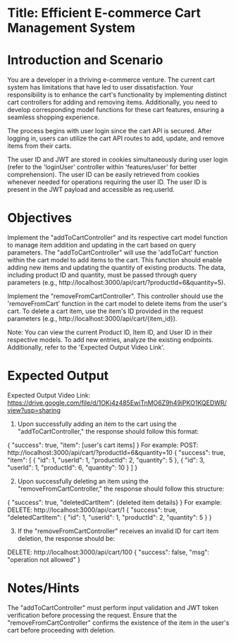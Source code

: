 # Title: Efficient E-commerce Cart Management System

# Introduction and Scenario

You are a developer in a thriving e-commerce venture. The current cart system has limitations that have led to user dissatisfaction. Your responsibility is to enhance the cart's functionality by implementing distinct cart controllers for adding and removing items. Additionally, you need to develop corresponding model functions for these cart features, ensuring a seamless shopping experience.

The process begins with user login since the cart API is secured. After logging in, users can utilize the cart API routes to add, update, and remove items from their carts.

The user ID and JWT are stored in cookies simultaneously during user login (refer to the 'loginUser' controller within 'features/user' for better comprehension). The user ID can be easily retrieved from cookies whenever needed for operations requiring the user ID. The user ID is present in the JWT payload and accessible as req.userId.

# Objectives

Implement the "addToCartController" and its respective cart model function to manage item addition and updating in the cart based on query parameters. The "addToCartController" will use the 'addToCart' function within the cart model to add items to the cart. This function should enable adding new items and updating the quantity of existing products. The data, including product ID and quantity, must be passed through query parameters (e.g., http://localhost:3000/api/cart/?productId=6&quantity=5).

Implement the "removeFromCartController". This controller should use the 'removeFromCart' function in the cart model to delete items from the user's cart. To delete a cart item, use the item's ID provided in the request parameters (e.g., http://localhost:3000/api/cart/{item_id}).

Note:
You can view the current Product ID, Item ID, and User ID in their respective models. To add new entries, analyze the existing endpoints. Additionally, refer to the 'Expected Output Video Link'.

# Expected Output

Expected Output Video Link:
https://drive.google.com/file/d/1OKi4z485EwiTnMO6Z9h49iPKO1KQEDWR/view?usp=sharing

1. Upon successfully adding an item to the cart using the "addToCartController," the response should follow this format:

{
"success": true,
"item": [user's cart items]
}
For example:
POST: http://localhost:3000/api/cart/?productId=6&quantity=10
{
"success": true,
"item": [
{
"id": 1,
"userId": 1,
"productId": 2,
"quantity": 5
},
{
"id": 3,
"userId": 1,
"productId": 6,
"quantity": 10
}
]
}

2. Upon successfully deleting an item using the "removeFromCartController," the response should follow this structure:

{
"success": true,
"deletedCartItem": {deleted item details}
}
For example:
DELETE: http://localhost:3000/api/cart/1
{
"success": true,
"deletedCartItem": {
"id": 1,
"userId": 1,
"productId": 2,
"quantity": 5
}
}

3. If the "removeFromCartController" receives an invalid ID for cart item deletion, the response should be:

DELETE: http://localhost:3000/api/cart/100
{
"success": false,
"msg": "operation not allowed"
}

# Notes/Hints

The "addToCartController" must perform input validation and JWT token verification before processing the request.
Ensure that the "removeFromCartController" confirms the existence of the item in the user's cart before proceeding with deletion.
